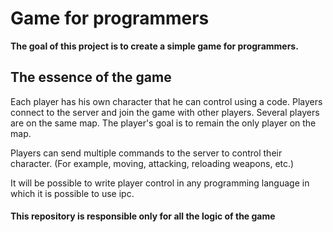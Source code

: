 # Game for programmers

**The goal of this project is to create a simple game for programmers.**

## The essence of the game

Each player has his own character that he can control using a code.
Players connect to the server and join the game with other players. Several players are on the same map. The player's goal is to remain the only player on the map.

Players can send multiple commands to the server to control their character. (For example, moving, attacking, reloading weapons, etc.)

It will be possible to write player control in any programming language in which it is possible to use ipc.

#### This repository is responsible only for all the logic of the game
